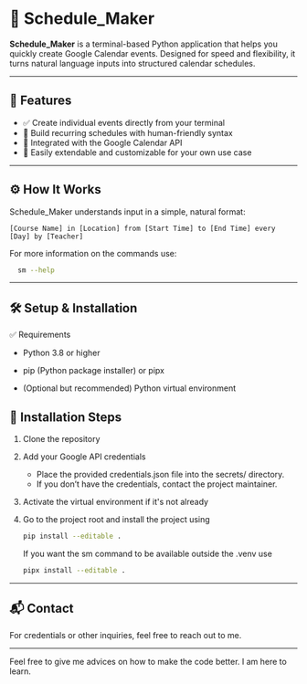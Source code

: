 # 📅 Schedule_Maker

**Schedule_Maker** is a terminal-based Python application that helps you quickly create Google Calendar events. Designed
for speed and flexibility, it turns natural language inputs into structured calendar schedules.

---

## 🚀 Features

- ✅ Create individual events directly from your terminal
- 📆 Build recurring schedules with human-friendly syntax
- 🔌 Integrated with the Google Calendar API
- 🧩 Easily extendable and customizable for your own use case

---

## ⚙️ How It Works

Schedule_Maker understands input in a simple, natural format:

```
[Course Name] in [Location] from [Start Time] to [End Time] every [Day] by [Teacher]
```

For more information on the commands use:
   ```bash
     sm --help
   ```
---

## 🛠️ Setup & Installation

✅ Requirements

- Python 3.8 or higher

- pip (Python package installer) or pipx

- (Optional but recommended) Python virtual environment

## 🔧 Installation Steps

1. Clone the repository
2. Add your Google API credentials
    - Place the provided credentials.json file into the secrets/ directory.
    - If you don’t have the credentials, contact the project maintainer.

3. Activate the virtual environment if it's not already

4. Go to the project root and install the project using
   ```bash
   pip install --editable .
   ```
   If you want the sm command to be available outside the .venv use
   ```bash
   pipx install --editable .
   ```

---

## 📬 Contact

For credentials or other inquiries, feel free to reach out to me.

---
Feel free to give me advices on how to make the code better. I am here to learn.
